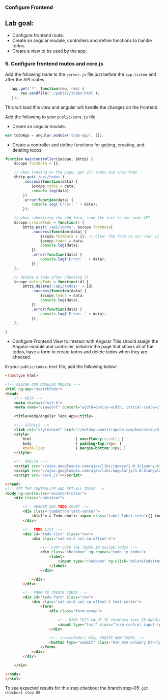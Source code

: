### Configure Frontend

## Lab goal:
- Configure frontend route.
- Create an angular module, controllers and define functions to handle todos.
- Create a view to be used by the app.

### 5. Configure frontend routes and core.js
Add the following route to the `server.js` file just before the `app.listen` and after the API routes.

```javascript
   app.get('*', function(req, res) {
       res.sendfile('./public/index.html');
   });
```
This will load this view and angular will handle the changes on the frontend.

Add the following to your `public/core.js` file
- Create an angular module.

```javascript
var toDoApp = angular.module('todo-app', []);
```

- Create a controller and define functions for getting, creating, and deleting todos.

```javascript
function mainController($scope, $http) {
    $scope.formData = {};

    // when landing on the page, get all todos and show them
    $http.get('/api/todos')
        .success(function(data) {
            $scope.todos = data;
            console.log(data);
        })
        .error(function(data) {
            console.log('Error: ' + data);
        });

    // when submitting the add form, send the text to the node API
    $scope.createTodo = function() {
        $http.post('/api/todos', $scope.formData)
            .success(function(data) {
                $scope.formData = {}; // clear the form so our user is ready to enter another
                $scope.todos = data;
                console.log(data);
            })
            .error(function(data) {
                console.log('Error: ' + data);
            });
    };

    // delete a todo after checking it
    $scope.deleteTodo = function(id) {
        $http.delete('/api/todos/' + id)
            .success(function(data) {
                $scope.todos = data;
                console.log(data);
            })
            .error(function(data) {
                console.log('Error: ' + data);
            });
    };

}
```

- Configure Frontend View to interact with Angular
This should assign the Angular module and controller, initialize the page that shows all of the todos,
have a form to create todos and delete todos when they are checked.

In your `public/index.html` file, add the following below:
```html
<!doctype html>

<!-- ASSIGN OUR ANGULAR MODULE -->
<html ng-app="scotchTodo">
<head>
    <!-- META -->
    <meta charset="utf-8">
    <meta name="viewport" content="width=device-width, initial-scale=1"><!-- Optimize mobile viewport -->

    <title>Node/Angular Todo App</title>

    <!-- SCROLLS -->
    <link rel="stylesheet" href="//netdna.bootstrapcdn.com/bootstrap/3.0.0/css/bootstrap.min.css"><!-- load bootstrap -->
    <style>
        html                    { overflow-y:scroll; }
        body                    { padding-top:50px; }
        #todo-list              { margin-bottom:30px; }
    </style>

    <!-- SPELLS -->
    <script src="//ajax.googleapis.com/ajax/libs/jquery/2.0.3/jquery.min.js"></script><!-- load jquery -->
    <script src="//ajax.googleapis.com/ajax/libs/angularjs/1.0.8/angular.min.js"></script><!-- load angular -->
    <script src="core.js"></script>

</head>
<!-- SET THE CONTROLLER AND GET ALL TODOS -->
<body ng-controller="mainController">
    <div class="container">

        <!-- HEADER AND TODO COUNT -->
        <div class="jumbotron text-center">
            <h1>I'm a Todo-aholic <span class="label label-info">{{ todos.length }}</span></h1>
        </div>

        <!-- TODO LIST -->
        <div id="todo-list" class="row">
            <div class="col-sm-4 col-sm-offset-4">

                <!-- LOOP OVER THE TODOS IN $scope.todos -->
                <div class="checkbox" ng-repeat="todo in todos">
                    <label>
                        <input type="checkbox" ng-click="deleteTodo(todo._id)"> {{ todo.text }}
                    </label>
                </div>

            </div>
        </div>

        <!-- FORM TO CREATE TODOS -->
        <div id="todo-form" class="row">
            <div class="col-sm-8 col-sm-offset-2 text-center">
                <form>
                    <div class="form-group">

                        <!-- BIND THIS VALUE TO formData.text IN ANGULAR -->
                        <input type="text" class="form-control input-lg text-center" placeholder="I want to buy a puppy that will love me forever" ng-model="formData.text">
                    </div>

                    <!-- createToDo() WILL CREATE NEW TODOS -->
                    <button type="submit" class="btn btn-primary btn-lg" ng-click="createTodo()">Add</button>
                </form>
            </div>
        </div>

    </div>

</body>
</html>

```

To see expected results for this step checkout the branch step-05: `git checkout step-05`
